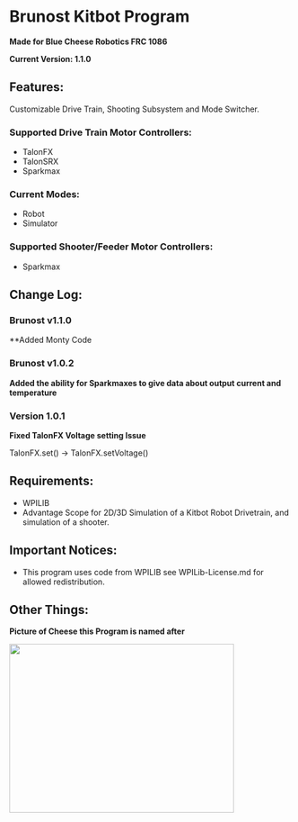 # Brunost Kitbot Program
**Made for Blue Cheese Robotics FRC 1086**

**Current Version: 1.1.0**

## Features:
Customizable Drive Train, Shooting Subsystem and Mode Switcher.
### Supported Drive Train Motor Controllers:
 - TalonFX
 - TalonSRX
 - Sparkmax

### Current Modes:
 - Robot
 - Simulator

### Supported Shooter/Feeder Motor Controllers:
 - Sparkmax

## Change Log:
### Brunost v1.1.0

**Added Monty Code

### Brunost v1.0.2

**Added the ability for Sparkmaxes to give data about output current and temperature**

### Version 1.0.1
**Fixed TalonFX Voltage setting Issue**

TalonFX.set() -> TalonFX.setVoltage()

## Requirements:
 - WPILIB
 - Advantage Scope for 2D/3D Simulation of a Kitbot Robot Drivetrain, and simulation of a shooter.

## Important Notices:
 - This program uses code from WPILIB see WPILib-License.md for allowed redistribution. 

## Other Things:
**Picture of Cheese this Program is named after**

<img src="https://i0.wp.com/cheesescientist.com/wp-content/uploads/2023/03/Brunost.jpg" width="400" height="300"/>

